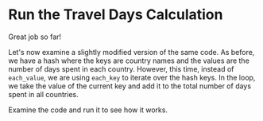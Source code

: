 # Run the Travel Days Calculation
Great job so far!

Let's now examine a slightly modified version of the same code. As before, we have a hash where the keys are country names and the values are the number of days spent in each country. However, this time, instead of `each_value`, we are using `each_key` to iterate over the hash keys. In the loop, we take the value of the current key and add it to the total number of days spent in all countries.

Examine the code and run it to see how it works.